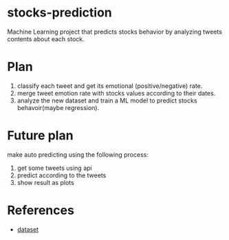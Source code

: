 # stocks-prediction
Machine Learning project that predicts stocks behavior by analyzing tweets contents about each stock.

# Plan
1. classify each tweet and get its emotional (positive/negative) rate.
2. merge tweet emotion rate with stocks values according to their dates.
3. analyze the new dataset and train a ML model to predict stocks behavoir(maybe regression).

# Future plan
make auto predicting using the following process:
1. get some tweets using api
2. predict according to the tweets
3. show result as plots

# References
* [dataset](https://www.kaggle.com/datasets/equinxx/stock-tweets-for-sentiment-analysis-and-prediction)
